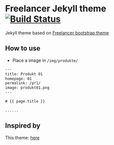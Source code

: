 Freelancer Jekyll theme  [![Build Status](https://api.travis-ci.org/jeromelachaud/freelancer-theme.svg?branch=master)](https://travis-ci.org/jeromelachaud/freelancer-theme/) 
=========================

Jekyll theme based on [Freelancer bootstrap theme ](http://startbootstrap.com/template-overviews/freelancer/)

## How to use
 - Place a image in `/img/produkte/`

```txt
---
title: Produkt 01
homepage: 01
permalink: /pr1/
image: produkt01.png
---

# {{ page.title }}

......

```

## Inspired by 
This theme: [here](https://jeromelachaud.github.io/freelancer-theme)

